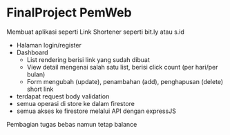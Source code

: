 # FinalProject PemWeb
Membuat aplikasi seperti Link Shortener seperti bit.ly atau s.id

- Halaman login/register
- Dashboard
  - List rendering berisi link yang sudah dibuat
  - View detail mengenai salah satu list, berisi click count (per hari/per bulan)
  - Form mengubah (update), penambahan (add), penghapusan (delete) short link
- terdapat request body validation
- semua operasi di store ke dalam firestore
- semua akses ke firestore melalui API dengan expressJS

Pembagian tugas bebas namun tetap balance
